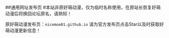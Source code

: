 ##通用网址发布页
#本站非原好萌动漫，仅为临时名称使用，在原站长恢复好萌动漫后将换回论坛原名，请熟知！

原好萌动漫发布页：`nicemoe01.github.io`
请为官方发布页点击Star以及时获取好萌动漫更新信息！
